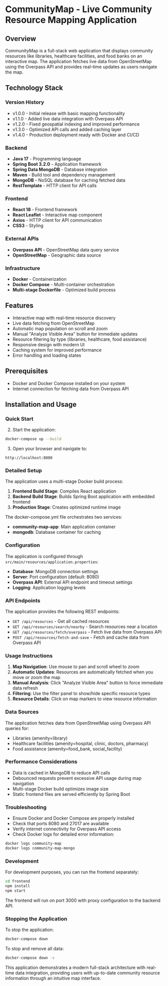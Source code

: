 # CommunityMap - Live Community Resource Mapping Application

## Overview

CommunityMap is a full-stack web application that displays community resources like libraries, healthcare facilities, and food banks on an interactive map. The application fetches live data from OpenStreetMap using the Overpass API and provides real-time updates as users navigate the map.

## Technology Stack

### Version History
- v1.0.0 - Initial release with basic mapping functionality
- v1.1.0 - Added live data integration with Overpass API
- v1.2.0 - Fixed geospatial indexing and improved performance
- v1.3.0 - Optimized API calls and added caching layer
- v1.4.0 - Production deployment ready with Docker and CI/CD

### Backend
- **Java 17** - Programming language
- **Spring Boot 3.2.0** - Application framework
- **Spring Data MongoDB** - Database integration
- **Maven** - Build tool and dependency management
- **MongoDB** - NoSQL database for caching fetched data
- **RestTemplate** - HTTP client for API calls

### Frontend
- **React 18** - Frontend framework
- **React Leaflet** - Interactive map component
- **Axios** - HTTP client for API communication
- **CSS3** - Styling

### External APIs
- **Overpass API** - OpenStreetMap data query service
- **OpenStreetMap** - Geographic data source

### Infrastructure
- **Docker** - Containerization
- **Docker Compose** - Multi-container orchestration
- **Multi-stage Dockerfile** - Optimized build process

## Features

- Interactive map with real-time resource discovery
- Live data fetching from OpenStreetMap
- Automatic map population on scroll and zoom
- Manual "Analyze Visible Area" button for immediate updates
- Resource filtering by type (libraries, healthcare, food assistance)
- Responsive design with modern UI
- Caching system for improved performance
- Error handling and loading states

## Prerequisites

- Docker and Docker Compose installed on your system
- Internet connection for fetching data from Overpass API

## Installation and Usage

### Quick Start

2. Start the application:
```bash
docker-compose up --build
```

3. Open your browser and navigate to:
```
http://localhost:8080
```

### Detailed Setup

The application uses a multi-stage Docker build process:

1. **Frontend Build Stage**: Compiles React application
2. **Backend Build Stage**: Builds Spring Boot application with embedded frontend
3. **Production Stage**: Creates optimized runtime image

The docker-compose.yml file orchestrates two services:
- **community-map-app**: Main application container
- **mongodb**: Database container for caching

### Configuration

The application is configured through `src/main/resources/application.properties`:

- **Database**: MongoDB connection settings
- **Server**: Port configuration (default: 8080)
- **Overpass API**: External API endpoint and timeout settings
- **Logging**: Application logging levels

### API Endpoints

The application provides the following REST endpoints:

- `GET /api/resources` - Get all cached resources
- `GET /api/resources/search/nearby` - Search resources near a location
- `GET /api/resources/fetch/overpass` - Fetch live data from Overpass API
- `POST /api/resources/fetch-and-save` - Fetch and cache data from Overpass API

### Usage Instructions

1. **Map Navigation**: Use mouse to pan and scroll wheel to zoom
2. **Automatic Updates**: Resources are automatically fetched when you move or zoom the map
3. **Manual Analysis**: Click "Analyze Visible Area" button to force immediate data refresh
4. **Filtering**: Use the filter panel to show/hide specific resource types
5. **Resource Details**: Click on map markers to view resource information

### Data Sources

The application fetches data from OpenStreetMap using Overpass API queries for:
- Libraries (amenity=library)
- Healthcare facilities (amenity=hospital, clinic, doctors, pharmacy)
- Food assistance (amenity=food_bank, social_facility)

### Performance Considerations

- Data is cached in MongoDB to reduce API calls
- Debounced requests prevent excessive API usage during map navigation
- Multi-stage Docker build optimizes image size
- Static frontend files are served efficiently by Spring Boot

### Troubleshooting

- Ensure Docker and Docker Compose are properly installed
- Check that ports 8080 and 27017 are available
- Verify internet connectivity for Overpass API access
- Check Docker logs for detailed error information:
```bash
docker logs community-map
docker logs community-map-mongo
```

### Development

For development purposes, you can run the frontend separately:

```bash
cd frontend
npm install
npm start
```

The frontend will run on port 3000 with proxy configuration to the backend API.

### Stopping the Application

To stop the application:
```bash
docker-compose down
```

To stop and remove all data:
```bash
docker-compose down -v
```

This application demonstrates a modern full-stack architecture with real-time data integration, providing users with up-to-date community resource information through an intuitive map interface.